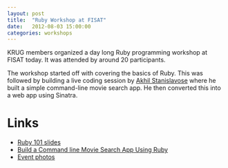 ```yaml
---
layout: post
title:  "Ruby Workshop at FISAT"
date:   2012-08-03 15:00:00
categories: workshops
---
```


KRUG members organized a day long Ruby programming workshop at FISAT today. It was attended by around 20 participants.

The workshop started off with covering the basics of Ruby. This was followed by building a live coding session by [Akhil Stanislavose](https://github.com/akhilstanislavose) where he built a simple command-line movie search app. He then converted this into a web app using Sinatra.

# Links

* [Ruby 101 slides](http://slides.nithinbekal.com/ruby-101/)
* [Build a Command line Movie Search App Using Ruby](http://slid.es/akhilstanislavose/deck)
* [Event photos](https://www.dropbox.com/sc/z9n7t4t2fdekofm/cVIsZnUCgL)
